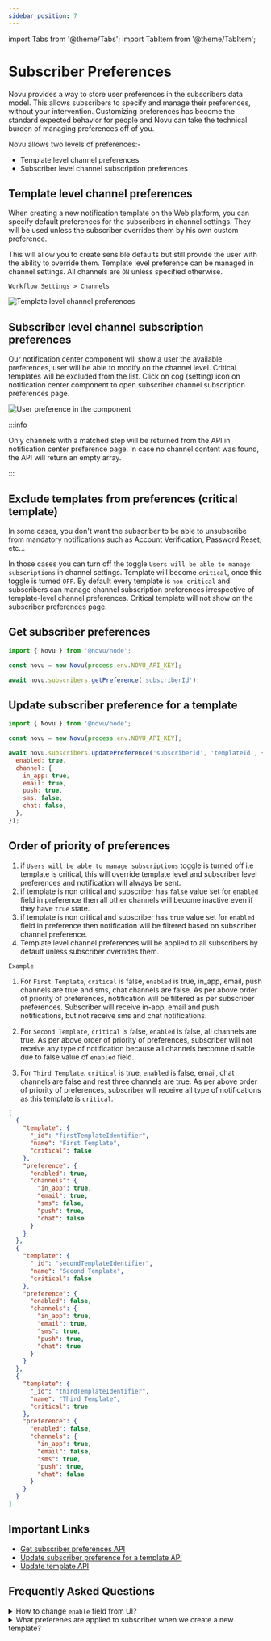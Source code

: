 ```yaml
---
sidebar_position: 7
---
```


import Tabs from '@theme/Tabs';
import TabItem from '@theme/TabItem';

# Subscriber Preferences

Novu provides a way to store user preferences in the subscribers data model.
This allows subscribers to specify and manage their preferences, without your intervention. Customizing preferences has become the standard expected behavior for people and Novu can take the technical burden of managing preferences off of you.

Novu allows two levels of preferences:-

- Template level channel preferences
- Subscriber level channel subscription preferences

## Template level channel preferences

When creating a new notification template on the Web platform, you can specify default preferences for the subscribers in channel settings. They will be used unless the subscriber overrides them by his own custom preference.

This will allow you to create sensible defaults but still provide the user with the ability to override them. Template level preference can be managed in channel settings. All channels are `ON` unless specified otherwise.

`Workflow Settings > Channels`

![Template level channel preferences](/img/platform/preferences/template-level-channel-preferences.png)

## Subscriber level channel subscription preferences

Our notification center component will show a user the available preferences, user will be able to modify on the channel level. Critical templates will be excluded from the list. Click on cog (setting) icon on notification center component to open subscriber channel subscription preferences page.

![User preference in the component](/img/platform/preferences/user-preference.png)

:::info

Only channels with a matched step will be returned from the API in notification center preference page. In case no channel content was found, the API will return an empty array.

:::

## Exclude templates from preferences (critical template)

In some cases, you don't want the subscriber to be able to unsubscribe from mandatory notifications such as Account Verification, Password Reset, etc...

In those cases you can turn off the toggle `Users will be able to manage subscriptions` in channel settings. Template will become `critical`, once this toggle is turned `OFF`. By default every template is `non-critical` and subscribers can manage channel subscription preferences irrespective of template-level channel preferences. Critical template will not show on the subscriber preferences page.

## Get subscriber preferences

<Tabs groupId="language" queryString>

  <TabItem value="js" label="Node.js">

```javascript
import { Novu } from '@novu/node';

const novu = new Novu(process.env.NOVU_API_KEY);

await novu.subscribers.getPreference('subscriberId');
```

  </TabItem>
</Tabs>

## Update subscriber preference for a template

<Tabs groupId="language" queryString>

  <TabItem value="js" label="Node.js">

```javascript
import { Novu } from '@novu/node';

const novu = new Novu(process.env.NOVU_API_KEY);

await novu.subscribers.updatePreference('subscriberId', 'templateId', {
  enabled: true,
  channel: {
    in_app: true,
    email: true,
    push: true,
    sms: false,
    chat: false,
  },
});
```

  </TabItem>
</Tabs>

## Order of priority of preferences

1. if `Users will be able to manage subscriptions` toggle is turned off i.e template is critical, this will override template level and subscriber level preferences and notification will always be sent.
2. if template is non critical and subscriber has `false` value set for `enabled` field in preference then all other channels will become inactive even if they have `true` state.
3. if template is non critical and subscriber has `true` value set for `enabled` field in preference then notification will be filtered based on subscriber channel preference.
4. Template level channel preferences will be applied to all subscribers by default unless subscriber overrides them.

`Example`

1. For `First Template`, `critical` is false, `enabled` is true, in_app, email, push channels are true and sms, chat channels are false. As per above order of priority of preferences, notification will be filtered as per subscriber preferences. Subscriber will receive in-app, email and push notifications, but not receive sms and chat notifications.

2. For `Second Template`, `critical` is false, `enabled` is false, all channels are true. As per above order of priority of preferences, subscriber will not receive any type of notification because all channels becomne disable due to false value of `enabled` field.

3. For `Third Template`. `critical` is true, `enabled` is false, email, chat channels are false and rest three channels are true. As per above order of priority of preferences, subscriber will receive all type of notifications as this template is `critical`.

```json title="Subscriber preference example for three templates"
[
  {
    "template": {
      "_id": "firstTemplateIdentifier",
      "name": "First Template",
      "critical": false
    },
    "preference": {
      "enabled": true,
      "channels": {
        "in_app": true,
        "email": true,
        "sms": false,
        "push": true,
        "chat": false
      }
    }
  },
  {
    "template": {
      "_id": "secondTemplateIdentifier",
      "name": "Second Template",
      "critical": false
    },
    "preference": {
      "enabled": false,
      "channels": {
        "in_app": true,
        "email": true,
        "sms": true,
        "push": true,
        "chat": true
      }
    }
  },
  {
    "template": {
      "_id": "thirdTemplateIdentifier",
      "name": "Third Template",
      "critical": true
    },
    "preference": {
      "enabled": false,
      "channels": {
        "in_app": true,
        "email": false,
        "sms": true,
        "push": true,
        "chat": false
      }
    }
  }
]
```

## Important Links

- [Get subscriber preferences API](https://docs.novu.co/api/get-subscriber-preferences/)
- [Update subscriber preference for a template API](https://docs.novu.co/api/update-subscriber-preference/)
- [Update template API](https://docs.novu.co/api/update-notification-template/)

## Frequently Asked Questions

<details>
  <summary>How to change <code>enable</code> field from UI?</summary>
  <p>This filed can only be changed using API.</p>
</details>

<details>
  <summary>What preferenes are applied to subscriber when we create a new template?</summary>
  <p>Subscriber will inherit all preferences from template in case of new template. After subsequent preferences update, subscriber preferences will not inherit template-level preferences.</p>
</details>
